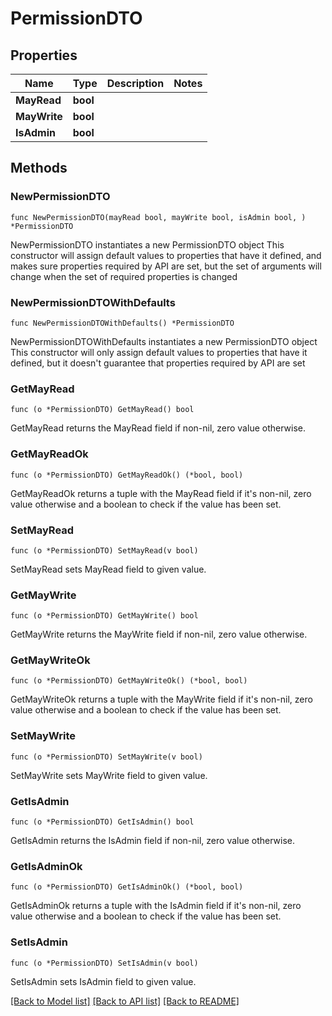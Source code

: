 # PermissionDTO

## Properties

Name | Type | Description | Notes
------------ | ------------- | ------------- | -------------
**MayRead** | **bool** |  | 
**MayWrite** | **bool** |  | 
**IsAdmin** | **bool** |  | 

## Methods

### NewPermissionDTO

`func NewPermissionDTO(mayRead bool, mayWrite bool, isAdmin bool, ) *PermissionDTO`

NewPermissionDTO instantiates a new PermissionDTO object
This constructor will assign default values to properties that have it defined,
and makes sure properties required by API are set, but the set of arguments
will change when the set of required properties is changed

### NewPermissionDTOWithDefaults

`func NewPermissionDTOWithDefaults() *PermissionDTO`

NewPermissionDTOWithDefaults instantiates a new PermissionDTO object
This constructor will only assign default values to properties that have it defined,
but it doesn't guarantee that properties required by API are set

### GetMayRead

`func (o *PermissionDTO) GetMayRead() bool`

GetMayRead returns the MayRead field if non-nil, zero value otherwise.

### GetMayReadOk

`func (o *PermissionDTO) GetMayReadOk() (*bool, bool)`

GetMayReadOk returns a tuple with the MayRead field if it's non-nil, zero value otherwise
and a boolean to check if the value has been set.

### SetMayRead

`func (o *PermissionDTO) SetMayRead(v bool)`

SetMayRead sets MayRead field to given value.


### GetMayWrite

`func (o *PermissionDTO) GetMayWrite() bool`

GetMayWrite returns the MayWrite field if non-nil, zero value otherwise.

### GetMayWriteOk

`func (o *PermissionDTO) GetMayWriteOk() (*bool, bool)`

GetMayWriteOk returns a tuple with the MayWrite field if it's non-nil, zero value otherwise
and a boolean to check if the value has been set.

### SetMayWrite

`func (o *PermissionDTO) SetMayWrite(v bool)`

SetMayWrite sets MayWrite field to given value.


### GetIsAdmin

`func (o *PermissionDTO) GetIsAdmin() bool`

GetIsAdmin returns the IsAdmin field if non-nil, zero value otherwise.

### GetIsAdminOk

`func (o *PermissionDTO) GetIsAdminOk() (*bool, bool)`

GetIsAdminOk returns a tuple with the IsAdmin field if it's non-nil, zero value otherwise
and a boolean to check if the value has been set.

### SetIsAdmin

`func (o *PermissionDTO) SetIsAdmin(v bool)`

SetIsAdmin sets IsAdmin field to given value.



[[Back to Model list]](../README.md#documentation-for-models) [[Back to API list]](../README.md#documentation-for-api-endpoints) [[Back to README]](../README.md)


